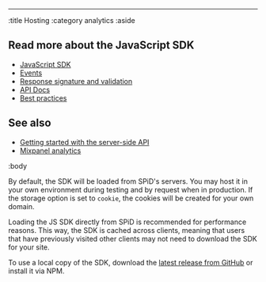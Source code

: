 --------------------------------------------------------------------------------
:title Hosting
:category analytics
:aside

## Read more about the JavaScript SDK

- [JavaScript SDK](/sdks/javascript/)
- [Events](/sdks/js/events/)
- [Response signature and validation](/sdks/js/response-signature-and-validation/)
- [API Docs](/sdks/js/api-docs/)
- [Best practices](/sdks/js/best-practices/)

## See also

- [Getting started with the server-side API](/getting-started/)
- [Mixpanel analytics](/mixpanel/analytics/)

:body

By default, the SDK will be loaded from SPiD's servers. You may host it in your
own environment during testing and by request when in production. If the storage
option is set to `cookie`, the cookies will be created for your own domain.

Loading the JS SDK directly from SPiD is recommended for performance reasons.
This way, the SDK is cached across clients, meaning that users that have
previously visited other clients may not need to download the SDK for your site.

To use a local copy of the SDK, download the
[latest release from GitHub](https://github.com/schibsted/sdk-js/) or install it via NPM.